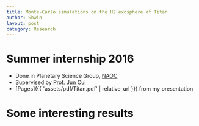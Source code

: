 ```yaml
---
title: Monte-Carlo simulations on the H2 exosphere of Titan
author: Shwin
layout: post
category: Research
---
```


# Summer internship 2016
* Done in Planetary Science Group, [NAOC](http://english.nao.cas.cn)
* Supervised by [Prof. Jun Cui](https://scholar.google.com/citations?user=THiUbI0AAAAJ&hl=en)
* [Pages]({{ 'assets/pdf/Titan.pdf' | relative_url }}) from my presentation

# Some interesting results

